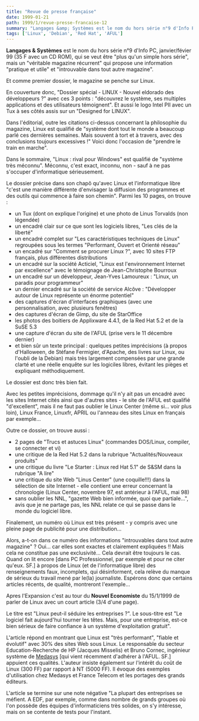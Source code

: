 ```yaml
---
title: "Revue de presse française"
date: 1999-01-21
path: 1999/1/revue-presse-francaise-12
summary: "Langages &amp; Systèmes est le nom du hors série n°9 d'Info PC, janvier/févier 99 (35 F avec un CD ROM), qui se veut être \"plus qu'un simple hors série\", mais un \"véritable magazine récurrent\" qui propose une information \"pratique et utile\" et \"introuvable dans tout autre magazine\"."
tags: ['Linux', 'Debian', 'Red Hat', 'AFUL']
---
```


<P><B>Langages &amp; Systèmes</B> est le nom du hors série n°9 d'Info
PC, janvier/févier 99 (35 F avec un CD ROM), qui se veut être "plus
qu'un simple hors série", mais un "véritable magazine récurrent" qui
propose une information "pratique et utile" et "introuvable dans tout
autre magazine".</P>

<P>Et comme premier dossier, le magazine se penche sur Linux.</P>

<P>En couverture donc, "Dossier spécial - LINUX - Nouvel eldorado des
développeurs ?" avec ces 3 points : "découvrez le système, ses multiples
applications et des utilisateurs témoignent". Et aussi le logo Intel PII
avec un Tux à ses côtés assis sur un "Designed for LINUX".</P>

<P>Dans l'éditorial, outre les citations ci-dessus concernant la
philosophie du magazine, Linux est qualifié de "système dont tout le
monde a beaucoup parlé ces dernières semaines. Mais souvent à tort et à
travers, avec des conclusions toujours excessives !" Voici donc
l'occasion de "prendre le train en marche".</P>

<P>Dans le sommaire, "Linux : rival pour Windows" est qualifié de "système
très méconnu". Méconnu, c'est exact, inconnu, non - sauf à ne pas
s'occuper d'informatique sérieusement.</P>

<P>Le dossier précise dans son chapô qu'avec Linux et l'informatique
libre "c'est une manière différente d'envisager la diffusion des
programmes et des outils qui commence à faire son chemin".
Parmi les 10 pages, on trouve :</P>

<UL>

<LI>un Tux (dont on explique l'origine) et une photo de Linus Torvalds
(non légendée)
<LI>un encadré clair sur ce que sont les logiciels libres, "Les clés de la
liberté"
<LI>un encadré complet sur "Les caractéristiques techniques de Linux"
regroupées sous les termes "Performant, Ouvert et Orienté réseau"
<LI>un encadré sur "Comment se procurer Linux ?", avec 10 sites  FTP
français, plus  différentes distributions
<LI>un encadré sur la société Acticiel, "Linux est l'environnement
Internet par excellence" avec le témoignage de Jean-Christophe Bourroux
<LI>un encadré sur un développeur, Jean-Yves Lamoureux  : "Linux, un
paradis pour programmeur"
<LI>un dernier encadré sur la société de service Alcôve : "Développer
autour de Linux représente un énorme potentiel"
<LI>des captures d'écran d'interfaces graphiques (avec une
personnalisation, avec  plusieurs fenêtres)
<LI>des captures d'écran de Gimp, du site de StarOffice
<LI>les photos des boitiers de Applixware 4.4.1, de la Red Hat 5.2 et de
la SuSE 5.3
<LI>une capture d'écran du site de l'AFUL (prise vers le 11 décembre
dernier)
<LI>et bien sûr un texte principal : quelques petites imprécisions (à
propos d'Halloween, de Stéfane Fermigier, d'Apache, des livres sur
Linux, ou l'oubli de la Debian) mais très largement compensées par une
grande clarté et une réelle enquête sur les logiciles libres, évitant
les pièges et
expliquant méthodiquement.
</UL>

<P>Le dossier est donc très bien fait.</P>

<P>Avec les petites imprécisions, dommage qu'il n'y ait pas un encadré avec
les sites Internet cités ainsi que d'autres sites - le site de l'AFUL
est qualifié "d'excellent", mais il ne faut pas oublier le Linux Center
(même si... voir plus loin), Linux France, Linuxfr, APRIL ou l'anneau
des sites
Linux en français par exemple...</P>

<P>Outre ce dossier, on trouve aussi :</P>

<UL>

<LI>2 pages de "Trucs et astuces Linux" (commandes DOS/Linux, compiler, se
connecter et vi)
<LI>une critique de la Red Hat 5.2 dans la rubrique "Actualités/Nouveaux
produits"
<LI>une critique du livre "Le Starter : Linux red Hat 5.1" de S&amp;SM dans la
rubrique "A lire"
<LI>une critique du site Web "Linus Center" (une coquille!!!) dans la
sélection de site Internet - elle contient une erreur concernant la
chronologie (Linux Center, novembre 97, est antérieur à l'AFUL, mai 98)
<LI>sans oublier les NNL, "gazette Web bien informée, quoi que
partiale...", avis que je ne partage pas, les NNL
relate ce qui se passe dans le monde du logiciel libre.
</UL>

<P>Finalement, un numéro où Linux est très présent - y compris avec une
pleine page de publicité pour une distribution...</P>

<P>Alors, a-t-on dans ce numéro des informations "introuvables dans tout
autre magazine" ? Oui... car elles sont exactes et clairement expliquées
!! Mais cela ne constitue pas une exclusivité... Cela devrait être
toujours le cas. Quand on lit encore [dans PC Professionnel, par exemple
et pour ne citer qu'eux. SF.] à propos de Linux (et de l'informatique
libre) des renseignements faux, incomplets, qui désinforment, cela
relève du manque de sérieux du travail mené par le(la) journaliste.
Espérons donc que certains articles récents, de qualité, montreront
l'exemple...</P>

<P>Apres l'Expansion c'est au tour du <B>Nouvel Economiste</B> du
15/1/1999 de parler de Linux avec un court article (3/4 d'une page).</P>

<P>Le titre est  "Linux peut-il séduire les entreprises ?". Le
sous-titre est "Le logiciel fait aujourd'hui tourner les têtes. Mais,
pour une entreprise, est-ce bien sérieux de faire confiance à un système
d'exploitation gratuit".</P>

<P>L'article répond en montrant que Linux est "très
performant", "fiable et évolutif" avec 30% des sites Web sous
Linux. Le responsable du secteur Education-Recherche de HP
(Jacques Misselis) et Bruno Cornec, ingénieur système de <A HREF="http://www.medasys-digital-systems.fr/linux/">Medasys</A> [qui
vient récemment d'adhérer à l'AFUL. SF.] appuient ces qualités. L'auteur
insiste également sur l'intérêt du coût de Linux (300 FF) par rapport
à NT (5000 FF). Il évoque des exemples d'utilisation chez Medasys et
France Telecom et les portages des grands éditeurs.</P>

<P>L'article se termine sur une note négative "La plupart des entreprises
se méfient. A EDF, par exemple, comme dans nombre de grands groupes où
l'on possède des équipes d'informaticiens très solides, on s'y intéresse,
mais on se contente de tests pour l'instant.</P>



